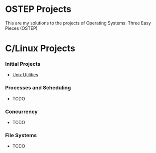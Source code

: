 # OSTEP Projects

This are my solutions to the projects of Operating Systems: Three Easy Pieces (OSTEP)

# C/Linux Projects

### Initial Projects

- [Unix Utilities](./initial-utilities)

### Processes and Scheduling

- TODO

### Concurrency

- TODO

### File Systems

- TODO

